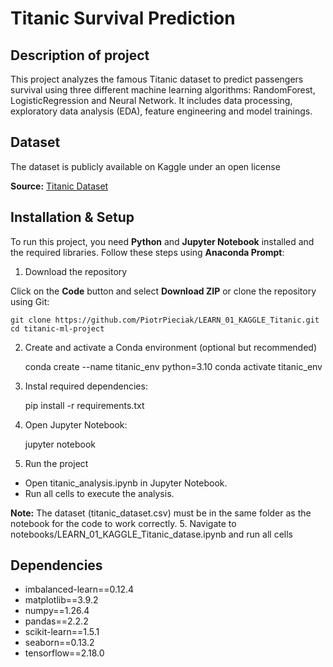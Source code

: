 # Titanic Survival Prediction
## Description of project
This project analyzes the famous Titanic dataset to predict passengers survival using three different machine learning algorithms: RandomForest, LogisticRegression and Neural Network. It includes data processing, exploratory data analysis (EDA), feature engineering and model trainings.
## Dataset 
The dataset is publicly available on Kaggle under an open license

**Source:** [Titanic Dataset](https://www.kaggle.com/datasets/yasserh/titanic-dataset)
## Installation & Setup
To run this project, you need **Python** and **Jupyter Notebook** installed and the required libraries. Follow these steps using **Anaconda Prompt**:

1. Download the repository

Click on the **Code** button and select **Download ZIP** or clone the repository using Git:  
 	
	git clone https://github.com/PiotrPieciak/LEARN_01_KAGGLE_Titanic.git
	cd titanic-ml-project
2. Create and activate a Conda environment (optional but recommended)
	
	conda create --name titanic_env python=3.10
	conda activate titanic_env
3. Instal required dependencies:
	
	pip install -r requirements.txt
4. Open Jupyter Notebook:
	
 	jupyter notebook
6. Run the project
* Open titanic_analysis.ipynb in Jupyter Notebook.
* Run all cells to execute the analysis.

**Note:**  The dataset (titanic_dataset.csv) must be in the same folder as the notebook for the code to work correctly.
5. Navigate to notebooks/LEARN_01_KAGGLE_Titanic_datase.ipynb and run all cells
## Dependencies
* imbalanced-learn==0.12.4
* matplotlib==3.9.2
* numpy==1.26.4
* pandas==2.2.2
* scikit-learn==1.5.1
* seaborn==0.13.2
* tensorflow==2.18.0

